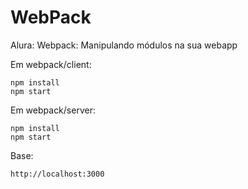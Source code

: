 ﻿# WebPack
Alura: Webpack: Manipulando módulos na sua webapp

Em webpack/client:
```
npm install
npm start
```

Em webpack/server:
```
npm install
npm start
```
Base:

    http://localhost:3000


